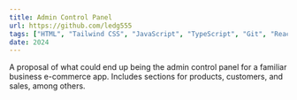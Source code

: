 ```yaml
---
title: Admin Control Panel
url: https://github.com/ledg555
tags: ["HTML", "Tailwind CSS", "JavaScript", "TypeScript", "Git", "React", "Next", "Shadcn, SQL, Prisma ORM"]
date: 2024
---
```


A proposal of what could end up being the admin control panel for a familiar business e-commerce app. Includes sections for products,
customers, and sales, among others.
